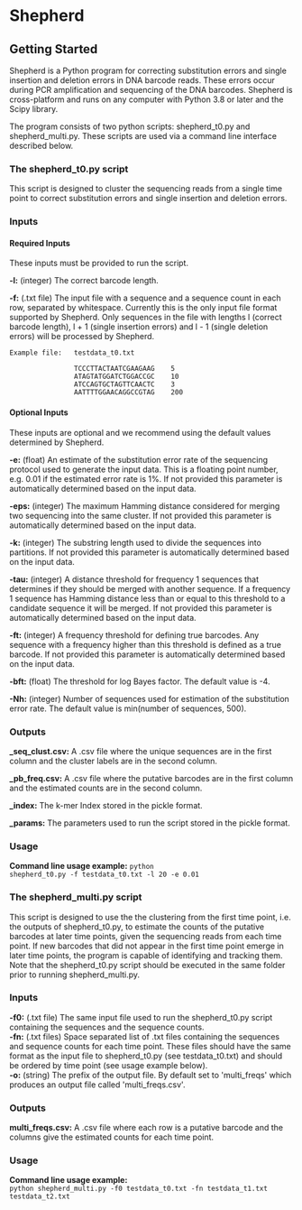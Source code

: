 # Shepherd

## Getting Started

Shepherd is a Python program for correcting substitution errors and single insertion and deletion errors in DNA barcode reads. These errors occur during PCR amplification and sequencing of the DNA barcodes. Shepherd is cross-platform and runs on any computer with Python 3.8 or later and the Scipy library. 

The program consists of two python scripts: shepherd_t0.py and shepherd_multi.py. These scripts are used via a command line interface described below.

### The shepherd_t0.py script

This script is designed to cluster the sequencing reads from a single time point to correct substitution errors and single insertion and deletion errors. 

### Inputs

#### Required Inputs

These inputs must be provided to run the script.

**-l:** (integer) The correct barcode length.

**-f:** (.txt file) The input file with a sequence and a sequence count in each row, separated by whitespace. Currently this is the only input file format supported by Shepherd. Only sequences in the file with lengths l (correct barcode length), l + 1 (single insertion errors) and l - 1 (single deletion errors) will be processed by Shepherd.

    Example file:   testdata_t0.txt
    
                    TCCCTTACTAATCGAAGAAG	5
                    ATAGTATGGATCTGGACCGC	10	
                    ATCCAGTGCTAGTTCAACTC	3
                    AATTTTGGAACAGGCCGTAG	200
    
#### Optional Inputs

These inputs are optional and we recommend using the default values determined by Shepherd.

**-e:** (float) An estimate of the substitution error rate of the sequencing protocol used to generate the input data. This is a floating point number, e.g. 0.01 if the estimated error rate is 1%. If not provided this parameter is automatically determined based on the input data.

**-eps:** (integer) The maximum Hamming distance considered for merging two sequencing into the same cluster. If not provided this parameter is automatically determined based on the input data.

**-k:** (integer) The substring length used to divide the sequences into partitions. If not provided this parameter is automatically determined based on the input data.

**-tau:** (integer) A distance threshold for frequency 1 sequences that determines if they should be merged with another sequence. If a frequency 1 sequence has Hamming distance less than or equal to this threshold to a candidate sequence it will be merged. If not provided this parameter is automatically determined based on the input data.

**-ft:** (integer) A frequency threshold for defining true barcodes. Any sequence with a frequency higher than this threshold is defined as a true barcode. If not provided this parameter is automatically determined based on the input data.

**-bft:** (float) The threshold for log Bayes factor. The default value is -4.

**-Nh:** (integer) Number of sequences used for estimation of the substitution error rate. The default value is min(number of sequences, 500).

### Outputs

**_seq_clust.csv:** A .csv file where the unique sequences are in the first column and the cluster labels are in the second column.

**_pb_freq.csv:** A .csv file where the putative barcodes are in the first column and the estimated counts are in the second column.

**_index:** The k-mer Index stored in the pickle format.
                                                                                             
**_params:** The parameters used to run the script stored in the pickle format.

### Usage

**Command line usage example:** <code>python shepherd_t0.py -f testdata_t0.txt -l 20 -e 0.01</code>

### The shepherd_multi.py script

This script is designed to use the the clustering from the first time point, i.e. the outputs of shepherd_t0.py, to estimate the counts of the putative barcodes at later time points, given the sequencing reads from each time point. If new barcodes that did not appear in the first time point emerge in later time points, the program is capable of identifying and tracking them. Note that the shepherd_t0.py script should be executed in the same folder prior to running shepherd_multi.py. 

### Inputs

**-f0:** (.txt file) The same input file used to run the shepherd_t0.py script containing the sequences and the sequence counts.                                             
**-fn:** (.txt files) Space separated list of .txt files containing the sequences and sequence counts for each time point. These files should have the same format as the input file to shepherd_t0.py (see testdata_t0.txt) and should be ordered by time point (see usage example below).\
**-o:** (string) The prefix of the output file. By default set to 'multi_freqs' which produces an output file called 'multi_freqs.csv'.

### Outputs

**multi_freqs.csv:** A .csv file where each row is a putative barcode and the columns give the estimated counts for each time point.

### Usage

**Command line usage example:**\
<code>python shepherd_multi.py -f0 testdata_t0.txt -fn testdata_t1.txt testdata_t2.txt</code>
